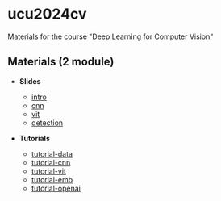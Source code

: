 # ucu2024cv

Materials for the course "Deep Learning for Computer Vision"


## Materials (2 module)

* **Slides**

    - [intro](https://github.com/lyubonko/ucu2024cv/blob/main/slides/ucu_cv2024_module2_lecture01.pdf?raw=true)
    - [cnn](https://github.com/lyubonko/ucu2024cv/blob/main/slides/ucu_cv2024_module2_lecture02_03_cnn.pdf?raw=true)
    - [vit](https://github.com/lyubonko/ucu2024cv/blob/main/slides/ucu_cv2024_module2_lecture04_05_cnn.pdf?raw=true)
    - [detection](https://github.com/lyubonko/ucu2024cv/blob/main/slides/ucu_cv2024_module2_lecture06_detection?raw=true)


*  **Tutorials**
  
    - [tutorial-data](https://colab.research.google.com/github/lyubonko/ucu2024cv/blob/main/practice/tutorial01_data.ipynb)
    - [tutorial-cnn](https://colab.research.google.com/github/lyubonko/ucu2024cv/blob/main/practice/tutorial02_cnn.ipynb)
    - [tutorial-vit](https://colab.research.google.com/github/lyubonko/ucu2024cv/blob/main/practice/tutorial03_vit.ipynb)
    - [tutorial-emb](https://colab.research.google.com/github/lyubonko/ucu2024cv/blob/main/practice/tutorial04_emb.ipynb)
    - [tutorial-openai](https://colab.research.google.com/github/lyubonko/ucu2024cv/blob/main/practice/tutorial05_openai.ipynb)   
